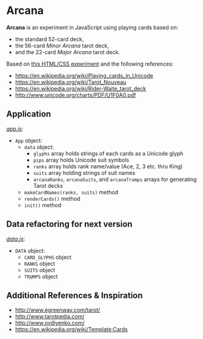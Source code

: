 # Arcana

**Arcana** is an experiment in JavaScript using playing cards based on:
* the standard 52-card deck,
* the 56-card *Minor Arcana* tarot deck,
* and the 22-card *Major Arcana* tarot deck.

Based on [this HTML/CSS experiment](playingCards.html) and the following references:  

* https://en.wikipedia.org/wiki/Playing_cards_in_Unicode
* https://en.wikipedia.org/wiki/Tarot_Nouveau
* https://en.wikipedia.org/wiki/Rider-Waite_tarot_deck
* http://www.unicode.org/charts/PDF/U1F0A0.pdf


## Application
[*app.js*](js/app.js):
* `App` object:
  * `data` object:
    * `glyphs` array holds strings of each cards as a Unicode glyph
    * `pips` array holds Unicode suit symbols
    * `ranks` array holds rank name/value (Ace, 2, 3 etc. thru King)
    * `suits` array holding strings of suit names
    * `arcanaRanks`, `arcanaSuits`, and `arcanaTrumps` arrays for generating Tarot decks
  * `makeCardNames(ranks, suits)` method
  * `renderCards()` method
  * `init()` method

## Data refactoring for next version
[*data.js*](js/data.js):
* `DATA` object:
  * `CARD_GLYPHS` object
  * `RANKS` object
  * `SUITS` object
  * `TRUMPS` object

## Additional References & Inspiration
* http://www.egreenway.com/tarot/
* http://www.tarotpedia.com/
* http://www.ovdiyenko.com/
* https://en.wikipedia.org/wiki/Template:Cards
